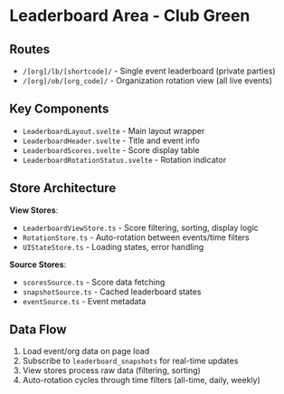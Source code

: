 # Leaderboard Area - Club Green

## Routes
- `/[org]/lb/[shortcode]/` - Single event leaderboard (private parties)
- `/[org]/ob/[org_code]/` - Organization rotation view (all live events)

## Key Components  
- `LeaderboardLayout.svelte` - Main layout wrapper
- `LeaderboardHeader.svelte` - Title and event info
- `LeaderboardScores.svelte` - Score display table
- `LeaderboardRotationStatus.svelte` - Rotation indicator

## Store Architecture
**View Stores**:
- `LeaderboardViewStore.ts` - Score filtering, sorting, display logic
- `RotationStore.ts` - Auto-rotation between events/time filters
- `UIStateStore.ts` - Loading states, error handling

**Source Stores**:
- `scoresSource.ts` - Score data fetching
- `snapshotSource.ts` - Cached leaderboard states
- `eventSource.ts` - Event metadata

## Data Flow
1. Load event/org data on page load
2. Subscribe to `leaderboard_snapshots` for real-time updates  
3. View stores process raw data (filtering, sorting)
4. Auto-rotation cycles through time filters (all-time, daily, weekly)